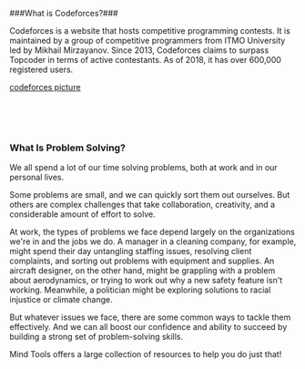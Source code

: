 ###What is Codeforces?###

Codeforces is a website that hosts competitive programming contests. It is maintained by a group of competitive programmers from ITMO University led by Mikhail Mirzayanov. Since 2013, Codeforces claims to surpass Topcoder in terms of active contestants. As of 2018, it has over 600,000 registered users.

<a href="https://codeforces.com/predownloaded/6f/cb/6fcb7ddba0d5d427e558bfa0570ffdf734c6d488.png">codeforces picture</a>

<br><br><br>

### What Is Problem Solving? ###
We all spend a lot of our time solving problems, both at work and in our personal lives.

Some problems are small, and we can quickly sort them out ourselves. But others are complex challenges that take collaboration, creativity, and a considerable amount of effort to solve.

At work, the types of problems we face depend largely on the organizations we're in and the jobs we do. A manager in a cleaning company, for example, might spend their day untangling staffing issues, resolving client complaints, and sorting out problems with equipment and supplies. An aircraft designer, on the other hand, might be grappling with a problem about aerodynamics, or trying to work out why a new safety feature isn't working. Meanwhile, a politician might be exploring solutions to racial injustice or climate change.

But whatever issues we face, there are some common ways to tackle them effectively. And we can all boost our confidence and ability to succeed by building a strong set of problem-solving skills.

Mind Tools offers a large collection of resources to help you do just that!
